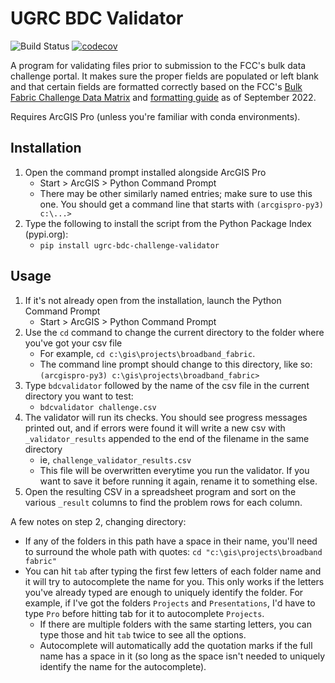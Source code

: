 # UGRC BDC Validator

![Build Status](https://github.com/agrc/bdc-challenge-validator/workflows/Build%20and%20Test/badge.svg)
[![codecov](https://codecov.io/gh/agrc/bdc-challenge-validator/branch/main/graph/badge.svg)](https://codecov.io/gh/agrc/bdc-challenge-validator)

A program for validating files prior to submission to the FCC's bulk data challenge portal. It makes sure the proper fields are populated or left blank and that certain fields are formatted correctly based on the FCC's [Bulk Fabric Challenge Data Matrix](https://help.bdc.fcc.gov/hc/en-us/articles/8103937932443-Bulk-Fabric-Challenge-Data-Matrix) and [formatting guide](https://help.bdc.fcc.gov/hc/en-us/articles/8103890293275-How-to-Format-a-Bulk-Fabric-Challenge) as of September 2022.

Requires ArcGIS Pro (unless you're familiar with conda environments).

## Installation

1. Open the command prompt installed alongside ArcGIS Pro
   - Start > ArcGIS > Python Command Prompt
   - There may be other similarly named entries; make sure to use this one. You should get a command line that starts with `(arcgispro-py3) c:\...>`
1. Type the following to install the script from the Python Package Index (pypi.org):
   - `pip install ugrc-bdc-challenge-validator`

## Usage

1. If it's not already open from the installation, launch the Python Command Prompt
   - Start > ArcGIS > Python Command Prompt
1. Use the `cd` command to change the current directory to the folder where you've got your csv file
   - For example, `cd c:\gis\projects\broadband_fabric`.
   - The command line prompt should change to this directory, like so: `(arcgispro-py3) c:\gis\projects\broadband_fabric>`
1. Type `bdcvalidator` followed by the name of the csv file in the current directory you want to test:
   - `bdcvalidator challenge.csv`
1. The validator will run its checks. You should see progress messages printed out, and if errors were found it will write a new csv with `_validator_results` appended to the end of the filename in the same directory
   - ie, `challenge_validator_results.csv`
   - This file will be overwritten everytime you run the validator. If you want to save it before running it again, rename it to something else.
1. Open the resulting CSV in a spreadsheet program and sort on the various `_result` columns to find the problem rows for each column.

A few notes on step 2, changing directory:

- If any of the folders in this path have a space in their name, you'll need to surround the whole path with quotes: `cd "c:\gis\projects\broadband fabric"`
- You can hit `tab` after typing the first few letters of each folder name and it will try to autocomplete the name for you. This only works if the letters you've already typed are enough to uniquely identify the folder. For example, if I've got the folders `Projects` and `Presentations`, I'd have to type `Pro` before hitting tab for it to autocomplete `Projects`.
  - If there are multiple folders with the same starting letters, you can type those and hit `tab` twice to see all the options.
  - Autocomplete will automatically add the quotation marks if the full name has a space in it (so long as the space isn't needed to uniquely identify the name for the autocomplete).
